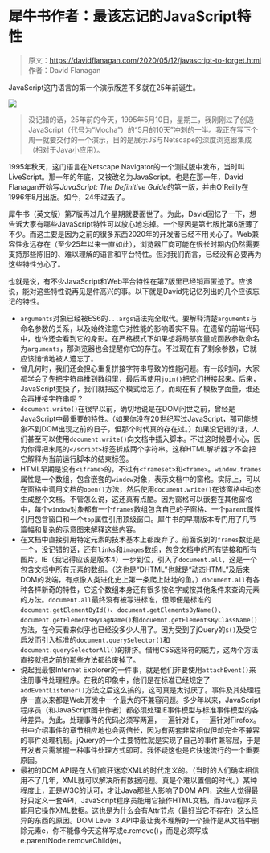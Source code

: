 # 犀牛书作者：最该忘记的JavaScript特性

> 原文：https://davidflanagan.com/2020/05/12/javascript-to-forget.html
> 作者：David Flanagan


JavaScript这门语言的第一个演示版差不多就在25年前诞生。

![](https://p1.ssl.qhimg.com/t01dc4aa45e94f4c5c9.jpg)

> 没记错的话，25年前的今天，1995年5月10日，星期三，我刚刚过了创造JavaScript（代号为“Mocha”）的“5月的10天”冲刺的一半。我正在写下个周一就要交付的一个演示，目的是展示JS与Netscape的深度浏览器集成（相对于Java小应用）。

1995年秋天，这门语言在Netscape Navigator的一个测试版中发布，当时叫LiveScript。那一年的年底，又被改名为JavaScript。也是在那一年，David Flanagan开始写*JavaScript: The Definitive Guide*的第一版，并由O'Reilly在1996年8月出版。如今，24年过去了。

犀牛书（英文版）第7版再过几个星期就要面世了。为此，David回忆了一下，想告诉大家有哪些JavaScript特性可以放心地忘掉。一个原因是第七版比第6版薄了不少。而这主要是因为之前的很多东西2020年的开发者已经不用关心了。Web兼容性永远存在（至少25年以来一直如此），浏览器厂商可能在很长时期内仍然需要支持那些陈旧的、难以理解的语言和平台特性。但对我们而言，已经没有必要再为这些特性分心了。

也就是说，有不少JavaScript和Web平台特性在第7版里已经销声匿迹了。应该说，能对这些特性说再见是件高兴的事。以下就是David凭记忆列出的几个应该忘记的特性。

- `arguments`对象已经被ES6的`...args`语法完全取代。要解释清楚`arguments`与命名参数的关系，以及始终注意它对性能的影响着实不易。在遗留的前端代码中，也许还会看到它的身影。在严格模式下如果想将局部变量或函数参数命名为`arguments`，那浏览器也会提醒你它的存在。不过现在有了剩余参数，它就应该悄悄地被人遗忘了。
- 曾几何时，我们还会担心重复拼接字符串导致的性能问题。有一段时间，大家都学会了先把字符串推到数组里，最后再使用`join()`把它们拼接起来。后来，JavaScript变快了，我们就把这个模式给忘了。而现在有了模板字面量，谁还会再拼接字符串呢？
- `document.write()`在很早以前，确切地说是在DOM问世之前，曾经是JavaScript中最重要的特性。（如果你没在20世纪写过JavaScript，那可能想象不到DOM出现之前的日子，但那个时代真的存在过。）如果没记错的话，人们甚至可以使用`document.write()`向文档中插入脚本。不过这时候要小心，因为你得把末尾的`</script>`标签拆成两个字符串。这样HTML解析器才不会把它解释为当前运行脚本的结束标签。
- HTML早期是没有`<iframe>`的，不过有`<frameset>`和`<frame>`。`window.frames`属性是一个数组，包含嵌套的`window`对象，表示文档中的窗格。实际上，可以在窗格中调用文档的`open()`方法，然后使用`document.write()`在该窗格中动态生成整个文档。不管怎么说，这还真有点酷。因为窗格可以嵌套在其他窗格中，每个`window`对象都有一个`frames`数组包含自己的子窗格、一个`parent`属性引用包含窗口和一个`top`属性引用顶级窗口。犀牛书的早期版本专门用了几节篇幅和复杂的示意图来解释这些内容。
- 在文档中直接引用特定元素的技术基本上都废弃了。前面说到的`frames`数组是一个，没记错的话，还有`links`和`images`数组，包含文档中的所有链接和所有图片。IE（我记得应该是版本4）一步到位，引入了`document.all`，这是一个包含文档中所有元素的数组。（这也是“DHTML”也就是“动态HTML”及后来DOM的发端，有点像人类进化史上第一条爬上陆地的鱼。）`document.all`有各种各样新奇的特性，它这个数组本身还有很多按名字或按其他条件来查询元素的方法。`document.all`最终没有被写进标准，但即便是标准的`document.getElementById()`、`document.getElementsByName()`、`document.getElementsByTagName()`和`docuemnt.getElementsByClassName()`方法，在今天看来似乎也已经没多少人用了。因为受到了jQuery的`$()`及受它启发而引入标准的`document.querySelector()`和`document.querySelectorAll()`的排挤。借用CSS选择符的威力，这两个方法直接就把之前的那些方法都给废掉了。
- 说起我最恨Internet Explorer的一件事，就是他们非要使用`attachEvent()`来注册事件处理程序。在我的印象中，他们是在标准已经规定了`addEventListener()`方法之后这么搞的，这可真是太讨厌了。事件及其处理程序一直以来都是Web开发中一个最大的不兼容问题。多少年以来，JavaScript程序员（和JavaScript图书作者）都必须处理IE事件模型与标准事件模型的各种差异。为此，处理事件的代码必须写两遍，一遍针对IE，一遍针对Firefox。书中介绍事件的章节相应地也会两倍长，因为有两套非常相似但却完全不兼容的事件处理机制。jQuery的一个主要特性就是实现了自己的事件兼容层，于是开发者只需掌握一种事件处理方式即可。我怀疑这也是它快速流行的一个重要原因。
- 最初的DOM API是在人们疯狂迷恋XML的时代定义的。（当时的人们确实相信用不了几年，XML就可以解决所有数据问题。真是个难以置信的时代。）某种程度上，正是W3C的认可，才让Java那些人影响了DOM API，这些人觉得最好只定义一套API，JavaScript程序员能用它操作HTML文档，而Java程序员能用它操作XML数据。这也是为什么会有Attr节点（最好当它不存在）这么怪异的东西的原因。DOM Level 3 API中最让我不理解的一个操作是从文档中删除元素e，你不能像今天这样写成e.remove()，而是必须写成e.parentNode.removeChild(e)。


